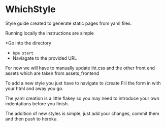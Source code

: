 # WhichStyle

Style guide created to generate static pages from yaml files.

Running locally the instructions are simple

*Go into the directory
* `ǹpm start`
* Naviagate to the provided URL

For now we will have to manually update iht.css and the other front end assets which are taken from assets_frontend

To add a new style you just have to navigate to /create
Fill the form in with your html and away you go.

The yaml creation is a little flakey so you may need to introduce your own indentations before you finish.

The addition of new styles is simple, just add your changes, commit them and then push to heroku.
